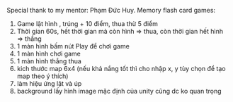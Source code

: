 Special thank to my mentor: Phạm Đức Huy.
Memory flash card games:
1.	Game lật hình , trúng + 10 điểm, thua thừ 5 điểm
2.	Thời gian 60s, hết thời gian mà còn hình => thua, còn thời gian hết hình => thắng
3.	1 màn hình bấm nút Play để chơi game
4.	1 màn hình chơi game
5.	1 màn hình thắng thua
6.	kich thước map 6x4 (nếu khả nắng tốt thì cho nhập x, y tùy chọn để tạo map theo ý thích)
7.	làm hiệu ứng lật và úp
8.	background lấy hình image mặc định của unity cũng dc ko quan trọng
